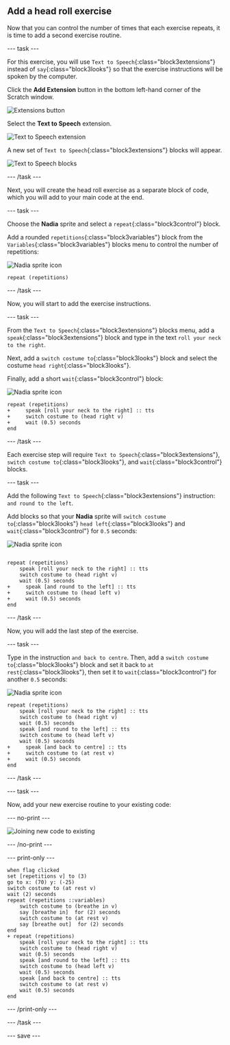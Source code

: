 ## Add a head roll exercise

Now that you can control the number of times that each exercise repeats, it is time to add a second exercise routine.

--- task ---

For this exercise, you will use `Text to Speech`{:class="block3extensions"} instead of `say`{:class="block3looks"} so that the exercise instructions will be spoken by the computer.

Click the **Add Extension** button in the bottom left-hand corner of the Scratch window.

![Extensions button](images/extensionsButton.png)

Select the **Text to Speech** extension.

![Text to Speech extension](images/textToSpeechExtension.png)

A new set of `Text to Speech`{:class="block3extensions"} blocks will appear.

![Text to Speech blocks](images/textToSpeechBlocks.png)

--- /task ---

Next, you will create the head roll exercise as a separate block of code, which you will add to your main code at the end.

--- task ---

Choose the **Nadia** sprite and select a `repeat`{:class="block3control"} block.

Add a rounded `repetitions`{:class="block3variables"} block from the `Variables`{:class="block3variables"} blocks menu to control the number of repetitions:

![Nadia sprite icon](images/nadia_sprite.png)

```blocks3
repeat (repetitions)
```

--- /task ---

Now, you will start to add the exercise instructions.

--- task ---

From the `Text to Speech`{:class="block3extensions"} blocks menu, add a `speak`{:class="block3extensions"} block and type in the text `roll your neck to the right`.

Next, add a `switch costume to`{:class="block3looks"} block and select the costume `head right`{:class="block3looks"}.

Finally, add a short `wait`{:class="block3control"} block: 

![Nadia sprite icon](images/nadia_sprite.png)

```blocks3
repeat (repetitions)
+     speak [roll your neck to the right] :: tts
+     switch costume to (head right v)
+     wait (0.5) seconds
end
```

--- /task ---

Each exercise step will require `Text to Speech`{:class="block3extensions"}, `switch costume to`{:class="block3looks"}, and `wait`{:class="block3control"} blocks.

--- task ---

Add the following `Text to Speech`{:class="block3extensions"} instruction: `and round to the left`.

Add blocks so that your **Nadia** sprite will `switch costume to`{:class="block3looks"} `head left`{:class="block3looks"} and `wait`{:class="block3control"} for `0.5` seconds:

![Nadia sprite icon](images/nadia_sprite.png)

```blocks3

repeat (repetitions)
    speak [roll your neck to the right] :: tts
    switch costume to (head right v)
    wait (0.5) seconds
+     speak [and round to the left] :: tts
+     switch costume to (head left v)
+     wait (0.5) seconds
end
```

--- /task ---

Now, you will add the last step of the exercise.

--- task ---

Type in the instruction `and back to centre`. Then, add a `switch costume to`{:class="block3looks"} block and set it back to `at rest`{:class="block3looks"}, then set it to `wait`{:class="block3control"} for another `0.5` seconds:

![Nadia sprite icon](images/nadia_sprite.png)

```blocks3
repeat (repetitions)
    speak [roll your neck to the right] :: tts 
    switch costume to (head right v)
    wait (0.5) seconds
    speak [and round to the left] :: tts 
    switch costume to (head left v)
    wait (0.5) seconds
+     speak [and back to centre] :: tts 
+     switch costume to (at rest v)
+     wait (0.5) seconds
end
```

--- /task ---

--- task ---

Now, add your new exercise routine to your existing code:

--- no-print ---

![Joining new code to existing](images/joinCode.gif)

--- /no-print ---

--- print-only ---

```blocks3
when flag clicked
set [repetitions v] to (3)
go to x: (70) y: (-25)
switch costume to (at rest v)
wait (2) seconds
repeat (repetitions ::variables)
    switch costume to (breathe in v)
    say [breathe in]  for (2) seconds
    switch costume to (at rest v)
    say [breathe out]  for (2) seconds
end
+ repeat (repetitions)
    speak [roll your neck to the right] :: tts 
    switch costume to (head right v)
    wait (0.5) seconds
    speak [and round to the left] :: tts 
    switch costume to (head left v)
    wait (0.5) seconds
    speak [and back to centre] :: tts 
    switch costume to (at rest v)
    wait (0.5) seconds
end
```

--- /print-only ---

--- /task ---

--- save ---
